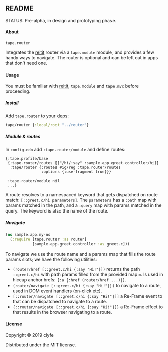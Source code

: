 ## README

STATUS: Pre-alpha, in design and prototyping phase.

#### About

`tape.router`

Integrates the [reitit](https://github.com/metosin/reitit) router via a
`tape.module` module, and provides a few handy ways to navigate.
The router is optional and can be left out in apps that don't need one.

#### Usage

You must be familiar with [reitit](https://github.com/metosin/reitit),
`tape.module` and `tape.mvc` before proceeding.

##### Install

Add `tape.router` to your deps:

```clojure
tape/router {:local/root "../router"}
```

##### Module & routes

In `config.edn` add `:tape.router/module` and define routes:

```edn
{:tape.profile/base 
 {:tape.router/routes [["/hi/:say" :sample.app.greet.controller/hi]]
  :tape/router {:routes #ig/reg :tape.router/routes
                :options {:use-fragment true}}}

 :tape.router/module nil
 ...}
```

A route resolves to a namespaced keyword that gets dispatched on route match:
`[::greet.c/hi parameters]`. The `parameters` has a `:path` map with params
matched in the path, and a `:query` map with params matched in the query. The
keyword is also the name of the route.

##### Navigate

```clojure
(ns sample.app.my-ns
  (:require [tape.router :as router]
            [sample.app.greet.controller :as greet.c]))
```

To navigate we use the route name and a params map that fills the route params
slots; we have the following utilities:

- `(router/href [::greet.c/hi {:say "Hi!"}])` returns the path `::greet.c/hi`
  with path params filled from the provided map `m`. Is used in hiccup anchor
  hrefs: `[:a {:href (router/href ...)}]`.
- `(router/navigate [::greet.c/hi {:say "Hi!"}])` to navigate to a route, used
  in DOM event handlers (on-click etc).
- `[::router/navigate [::greet.c/hi {:say "Hi!"}]]` a Re-Frame event to that
  can be dispatched to navigate to a route.
- `{::router/navigate [::greet.c/hi {:say "Hi!"}]}` a Re-Frame effect to that
  results in the browser navigating to a route.

#### License

Copyright © 2019 clyfe

Distributed under the MIT license.